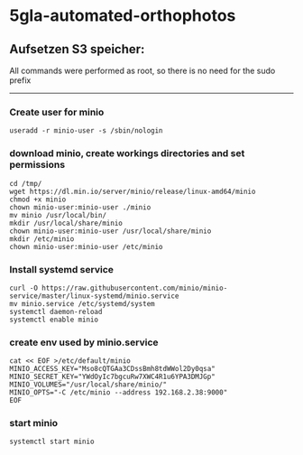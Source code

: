 # 5gla-automated-orthophotos

## Aufsetzen S3 speicher:
All commands were performed as root, so there is no need for the sudo prefix

* * *

### Create user for minio

```
useradd -r minio-user -s /sbin/nologin
```

### download minio, create workings directories and set permissions

```
cd /tmp/
wget https://dl.min.io/server/minio/release/linux-amd64/minio
chmod +x minio
chown minio-user:minio-user ./minio
mv minio /usr/local/bin/
mkdir /usr/local/share/minio
chown minio-user:minio-user /usr/local/share/minio
mkdir /etc/minio
chown minio-user:minio-user /etc/minio
```

### Install systemd service

```
curl -O https://raw.githubusercontent.com/minio/minio-service/master/linux-systemd/minio.service
mv minio.service /etc/systemd/system
systemctl daemon-reload
systemctl enable minio
```

### create env used by minio.service

```
cat << EOF >/etc/default/minio
MINIO_ACCESS_KEY="Mso8cQTGAa3CDssBmh8tdWWol2Dy0qsa"
MINIO_SECRET_KEY="YWdOyIc7bgcuRw7XWC4R1u6YPA3DMJGp"
MINIO_VOLUMES="/usr/local/share/minio/"
MINIO_OPTS="-C /etc/minio --address 192.168.2.38:9000"
EOF
```

### start minio

```
systemctl start minio
```
